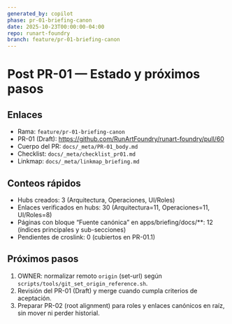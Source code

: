 ```yaml
---
generated_by: copilot
phase: pr-01-briefing-canon
date: 2025-10-23T00:00:00-04:00
repo: runart-foundry
branch: feature/pr-01-briefing-canon
---
```


# Post PR-01 — Estado y próximos pasos

## Enlaces
- Rama: `feature/pr-01-briefing-canon`
- PR-01 (Draft): https://github.com/RunArtFoundry/runart-foundry/pull/60
- Cuerpo del PR: `docs/_meta/PR-01_body.md`
- Checklist: `docs/_meta/checklist_pr01.md`
- Linkmap: `docs/_meta/linkmap_briefing.md`

## Conteos rápidos
- Hubs creados: 3 (Arquitectura, Operaciones, UI/Roles)
- Enlaces verificados en hubs: 30 (Arquitectura=11, Operaciones=11, UI/Roles=8)
- Páginas con bloque “Fuente canónica” en apps/briefing/docs/**: 12 (índices principales y sub-secciones)
- Pendientes de croslink: 0 (cubiertos en PR-01.1)

## Próximos pasos
1) OWNER: normalizar remoto `origin` (set-url) según `scripts/tools/git_set_origin_reference.sh`.
2) Revisión del PR-01 (Draft) y merge cuando cumpla criterios de aceptación.
3) Preparar PR-02 (root alignment) para roles y enlaces canónicos en raíz, sin mover ni perder historial.

